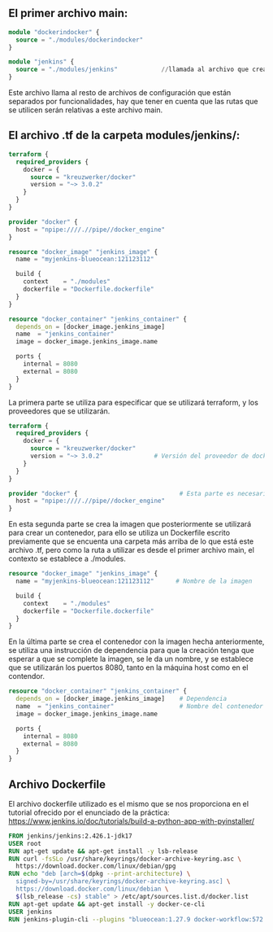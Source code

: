 
## El primer archivo main:
```tf
module "dockerindocker" {
  source = "./modules/dockerindocker" 
}

module "jenkins" {
  source = "./modules/jenkins"            //llamada al archivo que crea el contenedor de jenkins
}

```
Este archivo llama al resto de archivos de configuración que están separados por funcionalidades, hay que tener en cuenta que las rutas que se utilicen serán relativas a este archivo main.


## El archivo .tf de la carpeta modules/jenkins/:
```tf
terraform {
  required_providers {
    docker = {
      source = "kreuzwerker/docker"
      version = "~> 3.0.2"
    }
  }
}

provider "docker" {
  host = "npipe:////.//pipe//docker_engine"
}

resource "docker_image" "jenkins_image" {
  name = "myjenkins-blueocean:121123112"

  build {
    context    = "./modules"
    dockerfile = "Dockerfile.dockerfile"
  }
}

resource "docker_container" "jenkins_container" {
  depends_on = [docker_image.jenkins_image]
  name  = "jenkins_container"
  image = docker_image.jenkins_image.name

  ports {
    internal = 8080
    external = 8080
  }
}
```

La primera parte se utiliza para especificar que se utilizará terraform, y los proveedores que se utilizarán.
```tf
terraform {
  required_providers {
    docker = {
      source = "kreuzwerker/docker"
      version = "~> 3.0.2"              # Versión del proveedor de docker
    }
  }
}

provider "docker" {                            # Esta parte es necesaria solo para windows (copiada directamente de la práctica de terraform)
  host = "npipe:////.//pipe//docker_engine"
}
```

En esta segunda parte se crea la imagen que posteriormente se utilizará para crear un contenedor, para ello se utiliza un Dockerfile escrito previamente que se encuenta una carpeta más arriba de lo que está este archivo .tf, pero como la ruta a utilizar es desde el primer archivo main, el contexto se establece a ./modules.
```tf
resource "docker_image" "jenkins_image" {
  name = "myjenkins-blueocean:121123112"      # Nombre de la imagen

  build {
    context    = "./modules"
    dockerfile = "Dockerfile.dockerfile"
  }
}
```

En la última parte se crea el contenedor con la imagen hecha anteriormente, se utiliza una instrucción de dependencia para que la creación tenga que esperar a que se complete la imagen, se le da un nombre, y se establece que se utilizarán los puertos 8080, tanto en la máquina host como en el contendor.
```tf
resource "docker_container" "jenkins_container" {
  depends_on = [docker_image.jenkins_image]    # Dependencia
  name  = "jenkins_container"                  # Nombre del contenedor
  image = docker_image.jenkins_image.name

  ports {
    internal = 8080
    external = 8080
  }
}
```


## Archivo Dockerfile
El archivo dockerfile utilizado es el mismo que se nos proporciona en el tutorial ofrecido por el enunciado de la práctica:
https://www.jenkins.io/doc/tutorials/build-a-python-app-with-pyinstaller/
```Dockerfile
FROM jenkins/jenkins:2.426.1-jdk17
USER root
RUN apt-get update && apt-get install -y lsb-release
RUN curl -fsSLo /usr/share/keyrings/docker-archive-keyring.asc \
  https://download.docker.com/linux/debian/gpg
RUN echo "deb [arch=$(dpkg --print-architecture) \
  signed-by=/usr/share/keyrings/docker-archive-keyring.asc] \
  https://download.docker.com/linux/debian \
  $(lsb_release -cs) stable" > /etc/apt/sources.list.d/docker.list
RUN apt-get update && apt-get install -y docker-ce-cli
USER jenkins
RUN jenkins-plugin-cli --plugins "blueocean:1.27.9 docker-workflow:572.v950f58993843"
```
